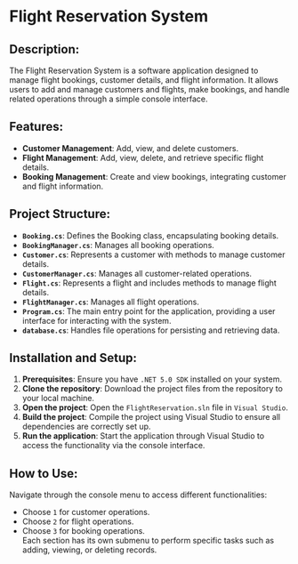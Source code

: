 # Flight Reservation System

## Description:
The Flight Reservation System is a software application designed to manage flight bookings, customer details, and flight information. It allows users to add and manage customers and flights, make bookings, and handle related operations through a simple console interface.

## Features:
- **Customer Management**: Add, view, and delete customers.
- **Flight Management**: Add, view, delete, and retrieve specific flight details.
- **Booking Management**: Create and view bookings, integrating customer and flight information.

## Project Structure:
- **`Booking.cs`**: Defines the Booking class, encapsulating booking details.
- **`BookingManager.cs`**: Manages all booking operations.
- **`Customer.cs`**: Represents a customer with methods to manage customer details.
- **`CustomerManager.cs`**: Manages all customer-related operations.
- **`Flight.cs`**: Represents a flight and includes methods to manage flight details.
- **`FlightManager.cs`**: Manages all flight operations.
- **`Program.cs`**: The main entry point for the application, providing a user interface for interacting with the system.
- **`database.cs`**: Handles file operations for persisting and retrieving data.

## Installation and Setup:
1. **Prerequisites**: Ensure you have `.NET 5.0 SDK` installed on your system.
2. **Clone the repository**: Download the project files from the repository to your local machine.
3. **Open the project**: Open the `FlightReservation.sln` file in `Visual Studio`.
4. **Build the project**: Compile the project using Visual Studio to ensure all dependencies are correctly set up.
5. **Run the application**: Start the application through Visual Studio to access the functionality via the console interface.

## How to Use:
Navigate through the console menu to access different functionalities:

- Choose `1` for customer operations.
- Choose `2` for flight operations.
- Choose `3` for booking operations.   
Each section has its own submenu to perform specific tasks such as adding, viewing, or deleting records.
